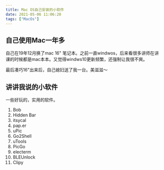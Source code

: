 ```yaml
---
title: Mac OS自己安装的小软件
date: 2021-05-06 11:06:20
tags: ["MacOs"]
---
```


## 自己使用Mac一年多

自己在19年12月换了mac 16" 笔记本。之前一直windwos，后来看很多讲师在讲课的时候都是mac本本。又觉得windws10更新频繁，还强制让我很不爽。

最后凑巧16"出来后，自己媳妇送了我一台。美滋滋～

## 讲讲我说的小软件

一些好玩的，实用的软件。

1. Bob 
2. Hidden Bar
3. itsycal
4. pap.er
5. uPic
6. Go2Shell
7. uTools
8. PicGo
9. electerm
10. BLEUnlock
11. Clipy



